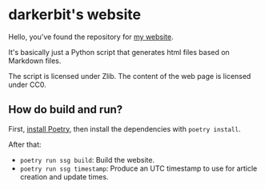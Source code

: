 # darkerbit's website

Hello, you've found the repository for [my website](https://darkerbit.github.io).

It's basically just a Python script that generates html files based on Markdown files.

The script is licensed under Zlib. The content of the web page is licensed under CC0.

## How do build and run?

First, [install Poetry](https://python-poetry.org/docs/), then install the dependencies with `poetry install`.

After that:

- `poetry run ssg build`: Build the website.
- `poetry run ssg timestamp`: Produce an UTC timestamp to use for article creation and update times.
